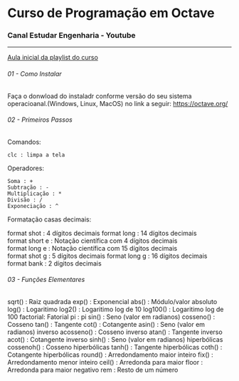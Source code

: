 # Curso de Programação em Octave
### Canal Estudar Engenharia - Youtube

---


[Aula inicial da playlist do curso](https://www.youtube.com/watch?v=MoKKDVAMjDQ&list=PLUfT_zSB_TFTFhB87Boy3RTzB0CpcMJ4C&index=1)


###### 01 - Como Instalar

Faça o donwload do instaladr conforme versão do seu sistema operacioanal.(Windows, Linux, MacOS) no link a seguir: https://octave.org/

###### 02 - Primeiros Passos

Comandos:

    clc : limpa a tela


Operadores: 

    Soma : +
    Subtração : -
    Multiplicação : *
    Divisão : /
    Exponeciação : ^

Formatação casas decimais:

format shot     : 4 dígitos decimais
format long     : 14 dígitos decimais  
format short e  : Notação científica com 4 dígitos decimais  
format long e   : Notação científica com 15 dígitos decimais  
format shot g   : 5 dígitos decimais 
format long g   : 16 dígitos decimais  
format bank     : 2 dígitos decimais

###### 03 - Funções Elementares

sqrt()   : Raiz quadrada
exp()    : Exponencial
abs()    : Módulo/valor absoluto
log()    : Logaritimo
log2()   : Logaritimo log de 10
log100() : Logaritimo log de 100
factorial: Fatorial
pi          : pi
sin()       : Seno (valor em radianos)
cosseno()   : Cosseno
tan()       : Tangente
cot()       : Cotangente
asin()      : Seno (valor em radianos) inverso
acosseno()  : Cosseno inverso
atan()      : Tangente inverso
acot()      : Cotangente inverso
sinh()      : Seno (valor em radianos) hiperbólicas
cossenoh()  : Cosseno hiperbólicas
tanh()      : Tangente hiperbólicas
coth()      : Cotangente hiperbólicas
round()     : Arredondamento maior inteiro
fix()       : Arredondamento menor inteiro
ceil()      : Arredonda para maior
floor       : Arredonda para maior negativo
rem         : Resto de um número




